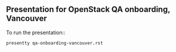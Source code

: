 Presentation for OpenStack QA onboarding, Vancouver
---------------------------------------------------

To run the presentation::

    presentty qa-onboarding-vancouver.rst
